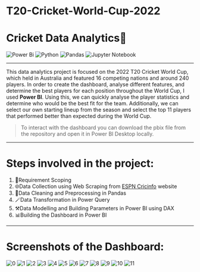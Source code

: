 
# T20-Cricket-World-Cup-2022

# Cricket Data Analytics🏏

![Power Bi](https://img.shields.io/badge/power_bi-F2C811?style=for-the-badge&logo=powerbi&logoColor=black)
![Python](https://img.shields.io/badge/python-3670A0?style=for-the-badge&logo=python&logoColor=ffdd54)
![Pandas](https://img.shields.io/badge/pandas-%23150458.svg?style=for-the-badge&logo=pandas&logoColor=white)
![Jupyter Notebook](https://img.shields.io/badge/jupyter-%23FA0F00.svg?style=for-the-badge&logo=jupyter&logoColor=white)

---

This data analytics project is focused on the 2022 T20 Cricket World Cup, which held in Australia and featured 16 competing nations and around 240 players. In order to create the dashboard, analyse different features, and determine the best players for each position throughout the World Cup, I used **Power BI**. Using this, we can quickly analyse the player statistics and determine who would be the best fit for the team. Additionally, we can select our own starting lineup from the season and select the top 11 players that performed better than expected during the World Cup.

> To interact with the dashboard you can download the pbix file from the repository and open it in Power BI Desktop locally.

---

# Steps involved in the project:

1. 📝Requirement Scoping
2. 🌐Data Collection using Web Scraping from [ESPN Cricinfo](http://www.espn.in/cricket/) website
3. 🧹Data Cleaning and Preprocessing in Pandas
4. 🪄Data Transformation in Power Query
5. ⚒️Data Modelling and Building Parameters in Power BI using DAX
6. 📊Building the Dashboard in Power BI


---

# Screenshots of the Dashboard:

![0](https://github.com/Aniikettt/T20-Cricket-World-Cup-2022/assets/106165886/0b70ac23-effc-4747-ab5e-fc36452c4647)
![1](https://github.com/Aniikettt/T20-Cricket-World-Cup-2022/assets/106165886/079f8d43-b6ee-4b46-a86a-4b06407dfba3)
![2](https://github.com/Aniikettt/T20-Cricket-World-Cup-2022/assets/106165886/9ca7db70-c206-42a5-8f49-16bd1a13605b)
![3](https://github.com/Aniikettt/T20-Cricket-World-Cup-2022/assets/106165886/65442c4e-e931-49a3-8990-6aece6a7b9c9)
![4](https://github.com/Aniikettt/T20-Cricket-World-Cup-2022/assets/106165886/e6903014-9c9f-4d5a-ab6b-9017bcdac7f3)
![5](https://github.com/Aniikettt/T20-Cricket-World-Cup-2022/assets/106165886/e6a1a7d2-9d9f-41cf-b530-bc68226e4e8b)
![6](https://github.com/Aniikettt/T20-Cricket-World-Cup-2022/assets/106165886/c91bc8cf-2a35-4d09-9d5a-a0886bfe15bd)
![7](https://github.com/Aniikettt/T20-Cricket-World-Cup-2022/assets/106165886/39386e1c-7e93-4646-8974-966591dc4cdf)
![8](https://github.com/Aniikettt/T20-Cricket-World-Cup-2022/assets/106165886/7f2e7802-df61-44a4-8fb9-d700e9b8a98e)
![9](https://github.com/Aniikettt/T20-Cricket-World-Cup-2022/assets/106165886/38942862-dbeb-4e77-8799-3b23eacb77c3)
![10](https://github.com/Aniikettt/T20-Cricket-World-Cup-2022/assets/106165886/3a006df9-0910-48b5-9d49-bbed1b0ba9bf)
![11](https://github.com/Aniikettt/T20-Cricket-World-Cup-2022/assets/106165886/053a53ae-28f3-4e70-99c9-e22d033def75)







